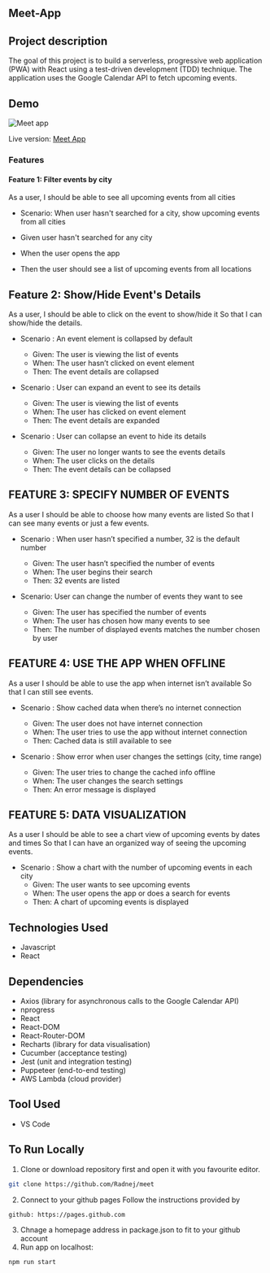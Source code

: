 ## Meet-App
## Project description

The goal of this project is to build a serverless, progressive web application (PWA) with React using a test-driven development (TDD) technique. The application uses the Google Calendar API to fetch upcoming events.

## Demo

![Meet app](https://user-images.githubusercontent.com/91905344/203155794-9dbb1345-34e1-4905-8920-b66c8f78d329.gif)

Live version: [Meet App](https://radnej.github.io/meet/)

### Features

#### Feature 1: Filter events by city

As a user, I should be able to see all upcoming events from all cities

- Scenario: When user hasn't searched for a city, show upcoming events from all cities

- Given user hasn't searched for any city
- When the user opens the app
- Then the user should see a list of upcoming events from all locations


## Feature 2: Show/Hide Event's Details

As a user, I should be able to click on the event to show/hide it So that I can show/hide the details.

- Scenario : An event element is collapsed by default

  - Given: The user is viewing the list of events
  - When: The user hasn’t clicked on event element
  - Then: The event details are collapsed

- Scenario : User can expand an event to see its details

  - Given: The user is viewing the list of events
  - When: The user has clicked on event element
  - Then: The event details are expanded

- Scenario : User can collapse an event to hide its details
  - Given: The user no longer wants to see the events details
  - When: The user clicks on the details
  - Then: The event details can be collapsed

## FEATURE 3: SPECIFY NUMBER OF EVENTS

As a user I should be able to choose how many events are listed So that I can see many events or just a few events.

- Scenario : When user hasn’t specified a number, 32 is the default number

  - Given: The user hasn’t specified the number of events
  - When: The user begins their search
  - Then: 32 events are listed

- Scenario: User can change the number of events they want to see
  - Given: The user has specified the number of events
  - When: The user has chosen how many events to see
  - Then: The number of displayed events matches the number chosen by user

## FEATURE 4: USE THE APP WHEN OFFLINE

As a user I should be able to use the app when internet isn’t available So that I can still see events.

- Scenario : Show cached data when there’s no internet connection

  - Given: The user does not have internet connection
  - When: The user tries to use the app without internet connection
  - Then: Cached data is still available to see

- Scenario : Show error when user changes the settings (city, time range)
  - Given: The user tries to change the cached info offline
  - When: The user changes the search settings
  - Then: An error message is displayed

## FEATURE 5: DATA VISUALIZATION

As a user I should be able to see a chart view of upcoming events by dates and times So that I can have an organized way of seeing the upcoming events.

- Scenario : Show a chart with the number of upcoming events in each city
  - Given: The user wants to see upcoming events
  - When: The user opens the app or does a search for events
  - Then: A chart of upcoming events is displayed
  
## Technologies Used

- Javascript
- React

## Dependencies

- Axios (library for asynchronous calls to the Google Calendar API)
- nprogress
- React
- React-DOM
- React-Router-DOM
- Recharts (library for data visualisation)
- Cucumber (acceptance testing)
- Jest (unit and integration testing)
- Puppeteer (end-to-end testing)
- AWS Lambda (cloud provider)



## Tool Used
- VS Code

## To Run Locally

1. Clone or download repository first and open it with you favourite editor.
```bash
git clone https://github.com/Radnej/meet
```
2. Connect to your github pages Follow the instructions provided by 
```bash
github: https://pages.github.com
```
3. Chnage a homepage address in package.json to fit to your github account
4. Run app on localhost:
```bash
npm run start
```



